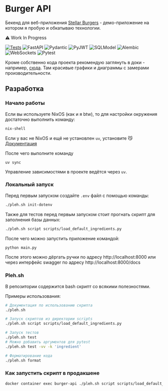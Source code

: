 # Burger API

Бекенд для веб-приложения [Stellar Burgers](https://github.com/matthewrv/react-burger) - демо-приложение на котором я пробую и обкатываю технологии.

⚠️ Work In Progress

[![Tests](https://github.com/matthewrv/burger-api/actions/workflows/validation.yaml/badge.svg)](https://github.com/matthewrv/burger-api/actions/workflows/validation.yaml)
![FastAPI](https://img.shields.io/badge/FastAPI-262626?logo=fastapi&logoColor=white&style=flat)
![Pydantic](https://img.shields.io/badge/Pydantic-262626?logo=pydantic&logoColor=white&style=flat)
![PyJWT](https://img.shields.io/badge/pyjwt-262626?logo=jsonwebtokens&logoColor=white&style=flat)
![SQLModel](https://img.shields.io/badge/SQLModel-262626?logo=sqlite&logoColor=white&style=flat)
![Alembic](https://img.shields.io/badge/alembic-262626?logo=alembic&logoColor=white&style=flat)
![WebSockets](https://img.shields.io/badge/websockets-262626?logo=websocket&logoColor=white&style=flat)
![Pytest](https://img.shields.io/badge/PyTest-262626?logo=pytest&logoColor=white&style=flat)

Кроме собственно кода проекта рекомендую заглянуть в доки - например, [сюда](https://github.com/matthewrv/burger-api/blob/main/docs/perfomance_improvments.md). Там красивые графики и диаграммы с замерами производительности.

## Разработка

### Начало работы

Если вы используете NixOS (как и я btw), то для настройки окружения достаточно выполнить команду:

```bash
nix-shell
```

Если у вас не NixOS и ещё не установлен `uv`, установите 😼 [Документация](https://docs.astral.sh/uv/#installation)

После чего выполните команду

```
uv sync
```

Управление зависимостями в проекте ведётся через `uv`.

### Локальный запуск

Перед первым запуском создайте `.env` файл с помощью команды:

```bash
./pleh.sh init-dotenv
```

Также для тестов перед первым запуском стоит прогнать скрипт для заполнения базы данных:

```bash
./pleh.sh script scripts/load_default_ingredients.py
```

После чего можно запустить приложение командой:

```bash
python main.py
```

После этого можно дёргать ручки по адресу http://localhost:8000 или через интерфейс swagger по адресу http://localhost:8000/docs

### Pleh.sh

В репозитории содержится bash скрипт со всякими полезностями.

Примеры использования:

```bash
# Документация по использованию скрипта
./pleh.sh

# Запуск скриптов из директории scripts
./pleh.sh script scripts/load_default_ingredients.py

# Запуск тестов
./pleh.sh test
# Можно добавить аргументов для pytest
./pleh.sh test -vv -k 'ingredient'

# Форматирование кода
./pleh.sh format
```

### Как запустить скрипт в продакшене

```bash
docker container exec burger-api ./pleh.sh script scripts/load_default_ingredients.py
```
